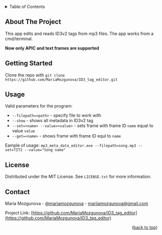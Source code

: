 <div id="top"></div>

<!-- TABLE OF CONTENTS -->
<details>
  <summary>Table of Contents</summary>
  <ol>
    <li>
      <a href="#about-the-project">About The Project</a>
    </li>
    <li>
      <a href="#getting-started">Getting Started</a>
    </li>
    <li><a href="#usage">Usage</a></li>
    <li><a href="#license">License</a></li>
    <li><a href="#contact">Contact</a></li>
  </ol>
</details>



<!-- ABOUT THE PROJECT -->
## About The Project

This app edits and reads ID3v2 tags from mp3 files. The app works from a cmd/terminal.

**Now only APIC and text frames are supported**



<!-- GETTING STARTED -->
## Getting Started

Clone the repo with `git clone https://github.com/MariaMozgunova/ID3_tag_editor.git`



<!-- USAGE EXAMPLES -->
## Usage

Valid parameters for the program:
* `--filepath=<path>` - specify file to work with
* `--show` - shows all metadata in ID3v2 tag
* `--set=<name> --value=<value>` - sets frame with frame ID `name` equal to value `value`
* `--get=<name>` - shows frame with frame ID equl to `name`

Eample of usage: `mp3_meta_data_editor.exe --filepath=song.mp3 --set=TIT2 --value="Song name"`



<!-- LICENSE -->
## License

Distributed under the MIT License. See `LICENSE.txt` for more information.



<!-- CONTACT -->
## Contact

Maria Mozgunova - [@mariamozgunova](https://t.me/mariamozgunova) - mariiamozgunova@gmail.com

Project Link: [https://github.com/MariaMozgunova/ID3_tag_editor](https://github.com/MariaMozgunova/ID3_tag_editor)

<p align="right">(<a href="#top">back to top</a>)</p>

